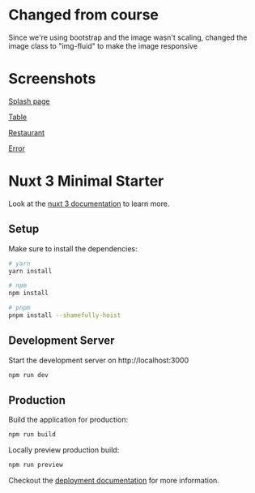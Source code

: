 # Changed from course

Since we're using bootstrap and the image wasn't scaling, changed the image class to "img-fluid" to make the image responsive

# Screenshots

[Splash page](/Screenshots/home.png?raw=true)

[Table](/Screenshots/table.png?raw=true)

[Restaurant](/Screenshots/restaurant.png?raw=true)

[Error](/Screenshots/error.png?raw=true)

# Nuxt 3 Minimal Starter

Look at the [nuxt 3 documentation](https://v3.nuxtjs.org) to learn more.

## Setup

Make sure to install the dependencies:

```bash
# yarn
yarn install

# npm
npm install

# pnpm
pnpm install --shamefully-hoist
```

## Development Server

Start the development server on http://localhost:3000

```bash
npm run dev
```

## Production

Build the application for production:

```bash
npm run build
```

Locally preview production build:

```bash
npm run preview
```

Checkout the [deployment documentation](https://v3.nuxtjs.org/guide/deploy/presets) for more information.
